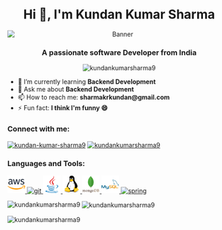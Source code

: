 <h1 align="center">Hi 👋, I'm Kundan Kumar Sharma</h1>

<p align="center">
  <!-- Corrected the GIF image alignment and fixed the URL -->
  <img src="https://github.com/kundankumarsharma9/kundankumarsharma9/assets/146988764/1c2df593-0ecc-49d5-bc39-75fe7a48ed51" alt="Banner" style="display: block; margin-left: auto; margin-right: auto;" />
</p>

<h3 align="center">A passionate software Developer from India</h3>

<p align="center"> 
  <img src="https://komarev.com/ghpvc/?username=kundankumarsharma9&label=Profile%20views&color=0e75b6&style=flat" alt="kundankumarsharma9" />
</p>

<ul>
  <li>🌱 I’m currently learning <strong>Backend Development</strong></li>
  <li>💬 Ask me about <strong>Backend Development</strong></li>
  <li>📫 How to reach me: <strong>sharmakrkundan@gmail.com</strong></li>
  <li>⚡ Fun fact: <strong>I think I'm funny 😄</strong></li>
</ul>

<h3 align="left">Connect with me:</h3>
<p align="left">
  <a href="https://linkedin.com/in/kundan-kumar-sharma9" target="blank"><img align="center" src="https://raw.githubusercontent.com/rahuldkjain/github-profile-readme-generator/master/src/images/icons/Social/linked-in-alt.svg" alt="kundan-kumar-sharma9" height="30" width="40" /></a>
  <a href="https://www.leetcode.com/kundankumarsharma9" target="blank"><img align="center" src="https://raw.githubusercontent.com/rahuldkjain/github-profile-readme-generator/master/src/images/icons/Social/leet-code.svg" alt="kundankumarsharma9" height="30" width="40" /></a>
</p>

<h3 align="left">Languages and Tools:</h3>
<p align="left"> 
<a href="https://aws.amazon.com" target="_blank" rel="noreferrer"> <img src="https://raw.githubusercontent.com/devicons/devicon/master/icons/amazonwebservices/amazonwebservices-original-wordmark.svg" alt="aws" width="40" height="40"/> </a> 
<a href="https://git-scm.com/" target="_blank" rel="noreferrer"> <img src="https://www.vectorlogo.zone/logos/git-scm/git-scm-icon.svg" alt="git" width="40" height="40"/> </a> 
<a href="https://www.java.com" target="_blank" rel="noreferrer"> <img src="https://raw.githubusercontent.com/devicons/devicon/master/icons/java/java-original.svg" alt="java" width="40" height="40"/> </a> 
<a href="https://www.linux.org/" target="_blank" rel="noreferrer"> <img src="https://raw.githubusercontent.com/devicons/devicon/master/icons/linux/linux-original.svg" alt="linux" width="40" height="40"/> </a> 
<a href="https://www.mongodb.com/" target="_blank" rel="noreferrer"> <img src="https://raw.githubusercontent.com/devicons/devicon/master/icons/mongodb/mongodb-original-wordmark.svg" alt="mongodb" width="40" height="40"/> </a> 
<a href="https://www.mysql.com/" target="_blank" rel="noreferrer"> <img src="https://raw.githubusercontent.com/devicons/devicon/master/icons/mysql/mysql-original-wordmark.svg" alt="mysql" width="40" height="40"/> </a> 
<a href="https://spring.io/" target="_blank" rel="noreferrer"> <img src="https://www.vectorlogo.zone/logos/springio/springio-icon.svg" alt="spring" width="40" height="40"/> </a> 
</p>

<p><img align="left" src="https://github-readme-stats.vercel.app/api/top-langs?username=kundankumarsharma9&show_icons=true&locale=en&layout=compact" alt="kundankumarsharma9" /></p>

<p>&nbsp;<img align="center" src="https://github-readme-stats.vercel.app/api?username=kundankumarsharma9&show_icons=true&locale=en" alt="kundankumarsharma9" /></p>

<p><img align="center" src="https://github-readme-streak-stats.herokuapp.com/?user=kundankumarsharma9&" alt="kundankumarsharma9" /></p>
